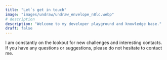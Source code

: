 ```yaml
---
title: "Let´s get in touch"
image: "images/undraw/undraw_envelope_n8lc.webp"
# description
description: "Welcome to my developer playground and knowledge base."
draft: false
---
```


I am constantly on the lookout for new challenges and interesting contacts. If you have any questions or suggestions, please do not hesitate to contact me.